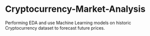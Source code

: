 # Cryptocurrency-Market-Analysis
Performing EDA and use Machine Learning models on historic Cryptocurrency dataset to forecast future prices.
